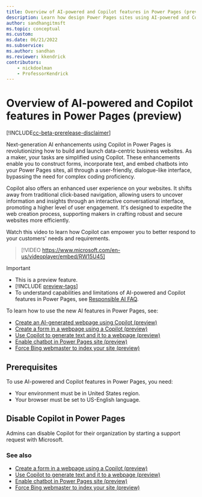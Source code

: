 ```yaml
---
title: Overview of AI-powered and Copilot features in Power Pages (preview)
description: Learn how design Power Pages sites using AI-powered and Copilot features.
author: sandhangitmsft
ms.topic: conceptual
ms.custom: 
ms.date: 06/21/2022
ms.subservice:
ms.author: sandhan
ms.reviewer: kkendrick
contributors:
    - nickdoelman
    - ProfessorKendrick
---
```


# Overview of AI-powered and Copilot features in Power Pages (preview)

[!INCLUDE[cc-beta-prerelease-disclaimer](../includes/cc-beta-prerelease-disclaimer.md)]

Next-generation AI enhancements using Copilot in Power Pages is revolutionizing how to build and launch data-centric business websites. As a maker, your tasks are simplified using Copilot. These enhancements enable you to construct forms, incorporate text, and embed chatbots into your Power Pages sites, all  through a user-friendly, dialogue-like interface, bypassing the need for complex coding proficiency.

Copilot also offers an enhanced user experience on your websites. It shifts away from traditional click-based navigation, allowing users to uncover information and insights through an interactive conversational interface, promoting a higher level of user engagement. It's designed to expedite the web creation process, supporting makers in crafting robust and secure websites more efficiently.

Watch this video to learn how Copilot can empower you to better respond to your customers' needs and requirements.
>[!VIDEO https://www.microsoft.com/en-us/videoplayer/embed/RW15U45]

> [!IMPORTANT]
> - This is a preview feature.
> - [!INCLUDE [preview-tags](../includes/cc-preview-features-definition.md)]
> - To understand capabilities and limitations of AI-powered and Copilot features in Power Pages, see [Responsible AI FAQ](../transparency-note.md).

To learn how to use the new AI features in Power Pages, see:

- [Create an AI-generated webpage using Copilot (preview)](../getting-started/create-page-copilot.md)
- [Create a form in a webpage using a Copilot (preview)](../getting-started/add-form-copilot.md)
- [Use Copilot to generate text and it to a webpage (preview)](../getting-started/add-text-copilot.md)
- [Enable chatbot in Power Pages site (preview)](../getting-started/enable-chatbot.md)
- [Force Bing webmaster to index your site (preview)](../getting-started/force-bing-index.md)

## Prerequisites

To use AI-powered and Copilot features in Power Pages, you need:

- Your environment must be in United States region.
- Your browser must be set to US-English language.

## Disable Copilot in Power Pages

Admins can disable Copilot for their organization by starting a support request with Microsoft.

### See also

- [Create a form in a webpage using a Copilot (preview)](../getting-started/add-form-copilot.md)
- [Use Copilot to generate text and it to a webpage (preview)](../getting-started/add-text-copilot.md)
- [Enable chatbot in Power Pages site (preview)](../getting-started/enable-chatbot.md)
- [Force Bing webmaster to index your site (preview)](../getting-started/force-bing-index.md)
